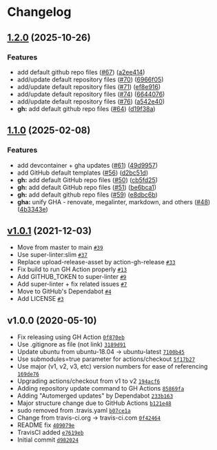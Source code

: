 # Changelog

## [1.2.0](https://github.com/ruzickap/cheatsheet-systemd/compare/v1.1.0...v1.2.0) (2025-10-26)


### Features

* add default github repo files ([#67](https://github.com/ruzickap/cheatsheet-systemd/issues/67)) ([a2ee414](https://github.com/ruzickap/cheatsheet-systemd/commit/a2ee41410981cb949e68e93c6f970f7945eab8aa))
* add/update default repository files ([#70](https://github.com/ruzickap/cheatsheet-systemd/issues/70)) ([6966f05](https://github.com/ruzickap/cheatsheet-systemd/commit/6966f05efa0205add419500748d5ddf9bbd9fe04))
* add/update default repository files ([#71](https://github.com/ruzickap/cheatsheet-systemd/issues/71)) ([ef8e916](https://github.com/ruzickap/cheatsheet-systemd/commit/ef8e916521b358adcc3eb30d26aa5cc658d58c41))
* add/update default repository files ([#74](https://github.com/ruzickap/cheatsheet-systemd/issues/74)) ([6644076](https://github.com/ruzickap/cheatsheet-systemd/commit/66440760613745815dba9790b63cdcac9663d99e))
* add/update default repository files ([#76](https://github.com/ruzickap/cheatsheet-systemd/issues/76)) ([a542e40](https://github.com/ruzickap/cheatsheet-systemd/commit/a542e40c356747f3b2542ce2d55287b74e3c7cae))
* **gh:** add default github repo files ([#64](https://github.com/ruzickap/cheatsheet-systemd/issues/64)) ([d19f38a](https://github.com/ruzickap/cheatsheet-systemd/commit/d19f38ace54c92004c3b3c03f3680bc6a642b4e3))

## [1.1.0](https://github.com/ruzickap/cheatsheet-systemd/compare/v1.0.1...v1.1.0) (2025-02-08)


### Features

* add devcontainer + gha updates ([#61](https://github.com/ruzickap/cheatsheet-systemd/issues/61)) ([49d9957](https://github.com/ruzickap/cheatsheet-systemd/commit/49d9957cea17db3a20d49bcd0ec6b8af5a2e4c16))
* add GitHub default templates ([#56](https://github.com/ruzickap/cheatsheet-systemd/issues/56)) ([d2bc51d](https://github.com/ruzickap/cheatsheet-systemd/commit/d2bc51d86c7e501c801d964f8139402f38c84387))
* **gh:** add default GitHub repo files ([#50](https://github.com/ruzickap/cheatsheet-systemd/issues/50)) ([cb5fd25](https://github.com/ruzickap/cheatsheet-systemd/commit/cb5fd256f7bd64f7251883521b3d5639b8ffdd82))
* **gh:** add default GitHub repo files ([#51](https://github.com/ruzickap/cheatsheet-systemd/issues/51)) ([be6bca1](https://github.com/ruzickap/cheatsheet-systemd/commit/be6bca105b13b9933df55f8452baebd9a355426d))
* **gh:** add default github repo files ([#59](https://github.com/ruzickap/cheatsheet-systemd/issues/59)) ([e8dbc6b](https://github.com/ruzickap/cheatsheet-systemd/commit/e8dbc6ba7631fc79edabd969c86f50cf1fd12f32))
* **gha:** unify GHA - renovate, megalinter, markdown, and others ([#48](https://github.com/ruzickap/cheatsheet-systemd/issues/48)) ([4b3343e](https://github.com/ruzickap/cheatsheet-systemd/commit/4b3343e475297c99a7dc6b49079e43dd19bf0a5b))

## [v1.0.1](https://github.com/ruzickap/cheatsheet-systemd/compare/v1.0.0...v1.0.1) (2021-12-03)

- Move from master to main [`#39`](https://github.com/ruzickap/cheatsheet-systemd/pull/39)
- Use super-linter:slim [`#37`](https://github.com/ruzickap/cheatsheet-systemd/pull/37)
- Replace upload-release-asset by action-gh-release [`#33`](https://github.com/ruzickap/cheatsheet-systemd/pull/33)
- Fix build to run GH Action properly [`#13`](https://github.com/ruzickap/cheatsheet-systemd/pull/13)
- Add GITHUB_TOKEN to super-linter [`#9`](https://github.com/ruzickap/cheatsheet-systemd/pull/9)
- Add super-linter + fix related issues [`#7`](https://github.com/ruzickap/cheatsheet-systemd/pull/7)
- Move to GitHub's Dependabot [`#4`](https://github.com/ruzickap/cheatsheet-systemd/pull/4)
- Add LICENSE [`#3`](https://github.com/ruzickap/cheatsheet-systemd/pull/3)

## v1.0.0 (2020-05-10)

- Fix releasing using GH Action [`0f870eb`](https://github.com/ruzickap/cheatsheet-systemd/commit/0f870eb6d40cf17e5e05de523d0525c6e38289e0)
- Use .gitignore as file (not link) [`3189d91`](https://github.com/ruzickap/cheatsheet-systemd/commit/3189d916876661ef453883a151dc6d80e34d0780)
- Update ubuntu from ubuntu-18.04 -&gt; ubuntu-latest [`7100b45`](https://github.com/ruzickap/cheatsheet-systemd/commit/7100b455c978c9efed836e48b9878ca8fd33e2cd)
- Use submodules=true parameter for actions/checkout [`5f17b27`](https://github.com/ruzickap/cheatsheet-systemd/commit/5f17b276ac8ee3fd6795ab9cdacb2c7925bf0bb2)
- Use major (v1, v2, v3, etc) version numbers for ease of referencing [`169de76`](https://github.com/ruzickap/cheatsheet-systemd/commit/169de76a66aa9766216b21c6a379ce67948515f7)
- Upgrading actions/checkout from v1 to v2 [`194acf6`](https://github.com/ruzickap/cheatsheet-systemd/commit/194acf67a52a2582071cd35c4d1b23d555b1c3ce)
- Adding repository update command to GH Actions [`85869fa`](https://github.com/ruzickap/cheatsheet-systemd/commit/85869fa5b05fa19b9b2a7941aebd7bc254ade233)
- Adding "Automerged updates" by Dependabot [`233b163`](https://github.com/ruzickap/cheatsheet-systemd/commit/233b163919b3fa26ae4ac88e39a9a6c21ff4d54e)
- Major structure change due to GitHub Actions [`b121e48`](https://github.com/ruzickap/cheatsheet-systemd/commit/b121e4834bb0d65a2789c150836f7cac467aa9ec)
- sudo removed from .travis.yaml [`b07ce1a`](https://github.com/ruzickap/cheatsheet-systemd/commit/b07ce1a6401350e28644082fffe31ac9e322de45)
- Change from travis-ci.org -&gt; travis-ci.com [`0f42464`](https://github.com/ruzickap/cheatsheet-systemd/commit/0f4246490767ba4cbeb7f87b2e6ffb1bcdd9425a)
- README fix [`409079e`](https://github.com/ruzickap/cheatsheet-systemd/commit/409079e673b38815a737e85c8817622f67f78288)
- TravisCI added [`e7619eb`](https://github.com/ruzickap/cheatsheet-systemd/commit/e7619ebc72816c024fba94bdfa555bc9692b57f9)
- Initial commit [`d982024`](https://github.com/ruzickap/cheatsheet-systemd/commit/d982024f4af72bf2f74408d1cb6b0ef12f3052dc)
